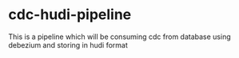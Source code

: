 # cdc-hudi-pipeline
This is a pipeline which will be consuming cdc from database using debezium and storing in hudi format
